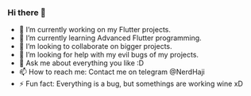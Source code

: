 ### Hi there 👋

- 🔭 I’m currently working on my Flutter projects.
- 🌱 I’m currently learning Advanced Flutter programming.
- 👯 I’m looking to collaborate on bigger projects.
- 🤔 I’m looking for help with my evil bugs of my projects.
- 💬 Ask me about everything you like :D
- 📫 How to reach me: Contact me on telegram @NerdHaji
- ⚡ Fun fact: Everything is a bug, but somethings are working wine xD

